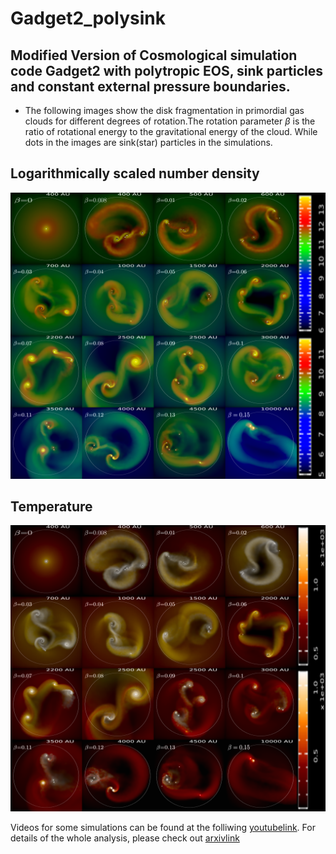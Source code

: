 # Gadget2_polysink

## Modified Version of Cosmological simulation code Gadget2 with polytropic EOS, sink particles and constant external pressure boundaries.

+ The following images show the disk fragmentation in primordial gas clouds for different degrees of rotation.The rotation parameter $\beta$ is the ratio of rotational energy to the gravitational energy of the cloud. While dots in the images are sink(star) particles in the simulations.

## Logarithmically scaled number density
![alt text](sink_img.png)
## Temperature
![alt text](sink_tmp.png)


Videos for some simulations can be found at the folliwing [youtubelink](https://www.youtube.com/watch?v=OAVzvZCopAI&list=PLEsVP16ISIIfigm7YLgIy4Cf14TGJ1UeE). For details of the whole analysis, please check out [arxivlink](https://arxiv.org/abs/2208.10789)

